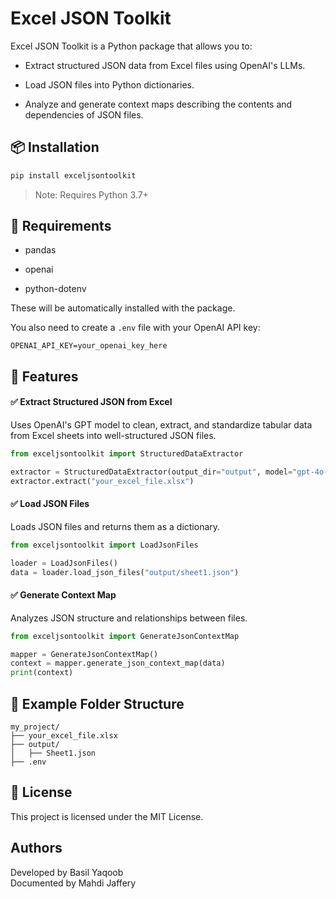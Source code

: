 # Excel JSON Toolkit

Excel JSON Toolkit is a Python package that allows you to:

- Extract structured JSON data from Excel files using OpenAI's LLMs.

- Load JSON files into Python dictionaries.

- Analyze and generate context maps describing the contents and dependencies of JSON files.

## 📦 Installation
```bash
pip install exceljsontoolkit
```
> Note: Requires Python 3.7+

## 🔧 Requirements

- pandas

- openai

- python-dotenv

These will be automatically installed with the package.

You also need to create a `.env` file with your OpenAI API key:
```env
OPENAI_API_KEY=your_openai_key_here
```
## 🧠 Features

#### ✅ Extract Structured JSON from Excel

Uses OpenAI's GPT model to clean, extract, and standardize tabular data from Excel sheets into well-structured JSON files.

```python
from exceljsontoolkit import StructuredDataExtractor

extractor = StructuredDataExtractor(output_dir="output", model="gpt-4o-mini")
extractor.extract("your_excel_file.xlsx")
```

#### ✅ Load JSON Files

Loads JSON files and returns them as a dictionary.
```python
from exceljsontoolkit import LoadJsonFiles

loader = LoadJsonFiles()
data = loader.load_json_files("output/sheet1.json")
```
#### ✅ Generate Context Map

Analyzes JSON structure and relationships between files.
```python
from exceljsontoolkit import GenerateJsonContextMap

mapper = GenerateJsonContextMap()
context = mapper.generate_json_context_map(data)
print(context)
```
## 📁 Example Folder Structure
```
my_project/
├── your_excel_file.xlsx
├── output/
│   ├── Sheet1.json
├── .env
```
## 📃 License

This project is licensed under the MIT License.

## Authors

Developed by Basil Yaqoob  
Documented by Mahdi Jaffery